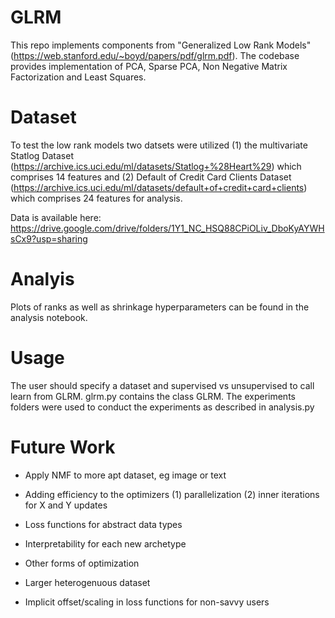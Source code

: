 # GLRM

This repo implements components from "Generalized Low Rank Models" (https://web.stanford.edu/~boyd/papers/pdf/glrm.pdf). The codebase provides implementation of PCA, Sparse PCA, Non Negative Matrix Factorization and Least Squares. 

# Dataset

To test the low rank models two datsets were utilized (1) the multivariate Statlog Dataset (https://archive.ics.uci.edu/ml/datasets/Statlog+%28Heart%29) which comprises 14 features and (2) Default of Credit Card Clients Dataset (https://archive.ics.uci.edu/ml/datasets/default+of+credit+card+clients) which comprises 24 features for analysis. 

Data is available here: 
https://drive.google.com/drive/folders/1Y1_NC_HSQ88CPiOLiv_DboKyAYWHsCx9?usp=sharing

# Analyis

Plots of ranks as well as shrinkage hyperparameters can be found in the analysis notebook. 

# Usage

The user should specify a dataset and supervised vs unsupervised to call learn from GLRM. glrm.py contains the class GLRM. The experiments folders were used to conduct the experiments as described in analysis.py


# Future Work
- Apply NMF to more apt dataset, eg image or text

- Adding efficiency to the optimizers (1) parallelization (2) inner iterations for X and Y updates

- Loss functions for abstract data types

- Interpretability for each new archetype

- Other forms of optimization 

- Larger heterogenuous dataset

- Implicit offset/scaling in loss functions for non-savvy users


